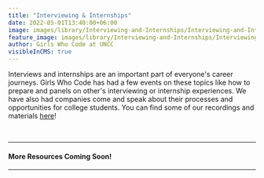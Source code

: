 ```yaml
---
title: "Interviewing & Internships"
date: 2022-05-01T13:40:00+06:00
image: images/library/Interviewing-and-Internships/Interviewing-and-Internships.png
feature_image: images/library/Interviewing-and-Internships/Interviewing-and-Internships-cover.png
author: Girls Who Code at UNCC
visibleInCMS: true
---
```


Interviews and internships are an important part of everyone's career journeys. Girls Who Code has had a few events on these topics like how to prepare and panels on other's interviewing or internship experiences. We have also had companies come and speak about their processes and opportunities for college students. You can find some of our recordings and materials [here](https://docs.google.com/document/d/1fUOufYgRbcGCmlwe0PDt1L7SaFI-rOlK-KjRlsTU5cs/edit?usp=sharing)!

&nbsp;

---
#### More Resources Coming Soon!

---
